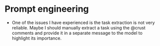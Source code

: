 # Prompt engineering

- One of the issues I have experienced is the task extraction is not very reliable. Maybe I should manually extract a task using the @crust comments and provide it in a separate message to the model to highlight its importance.
